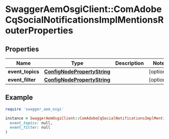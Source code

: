 # SwaggerAemOsgiClient::ComAdobeCqSocialNotificationsImplMentionsRouterProperties

## Properties

| Name | Type | Description | Notes |
| ---- | ---- | ----------- | ----- |
| **event_topics** | [**ConfigNodePropertyString**](ConfigNodePropertyString.md) |  | [optional] |
| **event_filter** | [**ConfigNodePropertyString**](ConfigNodePropertyString.md) |  | [optional] |

## Example

```ruby
require 'swagger_aem_osgi'

instance = SwaggerAemOsgiClient::ComAdobeCqSocialNotificationsImplMentionsRouterProperties.new(
  event_topics: null,
  event_filter: null
)
```

